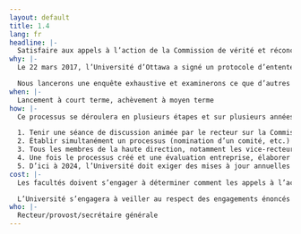 ```yaml
---
layout: default
title: 1.4
lang: fr
headline: |-
  Satisfaire aux appels à l’action de la Commission de vérité et réconciliation et respecter notre engagement envers le protocole d’entente signé avec le Centre national pour la vérité et la réconciliation en 2017
why: |-
  Le 22 mars 2017, l’Université d’Ottawa a signé un protocole d’entente avec l’Université du Manitoba aux termes duquel elle a accepté de contribuer de façon importante aux objectifs du Centre national pour la vérité et la réconciliation. Si plusieurs facultés, dont celles de droit, d’éducation et de médecine, ont commencé à mettre en œuvre des réponses officielles aux appels à l’action de la Commission de vérité et réconciliation (consulter le document en annexe), l’Université n’a pas encore précisé sa réponse institutionnelle ni déterminé comment elle remplira ses obligations relativement au protocole d’entente.

  Nous lancerons une enquête exhaustive et examinerons ce que d’autres facultés ont accompli pour appuyer les appels à l’action, afin de déterminer le meilleur plan pour aller de l’avant et y répondre à l’échelle de l’Université. Nous examinerons également le protocole d’entente pour déterminer comment respecter nos engagements.
when: |-
  Lancement à court terme, achèvement à moyen terme
how: |-
  Ce processus se déroulera en plusieurs étapes et sur plusieurs années, de 2019 à 2024 :

  1. Tenir une séance de discussion animée par le recteur sur la Commission de vérité et réconciliation et le protocole d’entente afin de souligner et d’encourager la participation à l’échelle de l’Université.
  2. Établir simultanément un processus (nomination d’un comité, etc.) par lequel nous déciderons des appels à l’action que l’Université doit satisfaire ou est le plus à même de satisfaire dans le contexte de sa mission, de ses capacités et de ses besoins institutionnels. Lancer une enquête sur les moyens que chaque faculté, département ou unité a mis en œuvre ou emploie déjà en matière de programmes et de soutien, afin de déterminer quelles mesures doivent être prises.
  3. Tous les membres de la haute direction, notamment les vice-recteurs, vice- recteurs associés, doyens, vice-doyens et directeurs de services, de départements ou d’instituts, doivent faire modifier leur description de poste pour y ajouter la responsabilité de mettre en œuvre les appels à l’action de la Commission de vérité et réconciliation.
  4. Une fois le processus créé et une évaluation entreprise, élaborer la réponse institutionnelle aux appels à l’action les plus pertinents dans le contexte de l’Université d’Ottawa.
  5. D’ici à 2024, l’Université doit exiger des mises à jour annuelles de la part de l’ensemble des facultés, des départements et des unités sur leurs progrès en vue de répondre aux appels à l’action. Ces rapports seront des documents publics, disponibles sur le Portail autochtone.
cost: |-
  Les facultés doivent s’engager à déterminer comment les appels à l’action sont intégrés à leurs programmes d’études, puis engager les ressources compétentes pour mettre sur pied de nouveaux cours ou s’assurer qu’elles disposent du personnel nécessaire pour assurer la prestation des cours déjà offerts. Dans certains cas, il sera nécessaire d’embaucher des chargés de cours autochtones.

  L’Université s’engagera à veiller au respect des engagements énoncés dans le protocole d’entente. En tant que partenaire, nous avons convenu d’un certain nombre de mesures, notamment de veiller à ce que les archives du Centre soient plus accessibles et plus utilisées, d’enrichir les fonds d’archives du Centre et d’appuyer une vaste gamme d’activités de sensibilisation du public, de recherche et de réconciliation. En tant qu’établissement fondé par la congrégation des Oblats de Marie-Immaculée, un ordre religieux catholique masculin, l’Université d’Ottawa a un lien historique direct avec les pensionnats eux-mêmes. En raison de sa relation continue avec l’Université Saint-Paul et, par conséquent, avec les Archives Deschâtelets des Oblats et ses propres archives institutionnelles, l’Université doit charger ses archivistes et bibliothécaires de collaborer avec l’Université Saint-Paul et de se pencher sur les archives des Oblats pour brosser un historique institutionnel qui témoigne de son lien avec la création et le fonctionnement des pensionnats indiens.
who: |-
  Recteur/provost/secrétaire générale
---
```

